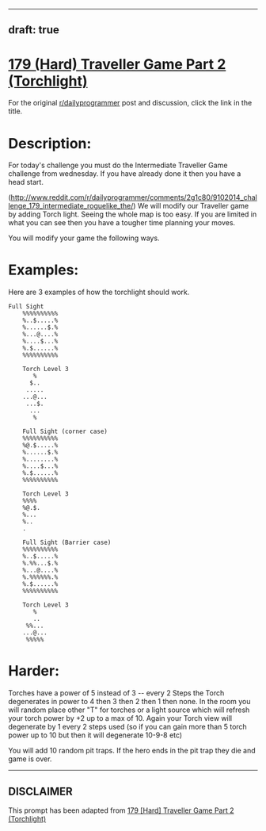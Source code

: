 ---
draft: true
----

# [179 (Hard) Traveller Game Part 2 (Torchlight)](https://www.reddit.com/r/dailyprogrammer/comments/2g7ucz/9122014_challenge_179_hard_traveller_game_part_2/)

For the original [r/dailyprogrammer](https://www.reddit.com/r/dailyprogrammer/) post and discussion, click the link in the title.

# Description:
For today's challenge you must do the Intermediate Traveller Game challenge from wednesday. If you have already done it then you have a head start.

(http://www.reddit.com/r/dailyprogrammer/comments/2g1c80/9102014_challenge_179_intermediate_roguelike_the/)
We will modify our Traveller game by adding Torch light. Seeing the whole map is too easy. If you are limited in what you can see then you have a tougher time planning your moves.

You will modify your game the following ways.

# Examples:
Here are 3 examples of how the torchlight should work. 


```
Full Sight
    %%%%%%%%%%
    %..$.....%
    %......$.%
    %...@....%
    %....$...%
    %.$......%
    %%%%%%%%%%

    Torch Level 3
       %
      $..
     .....
    ...@...
     ...$.
      ...
       %     

    Full Sight (corner case)
    %%%%%%%%%%
    %@.$.....%
    %......$.%
    %........%
    %....$...%
    %.$......%
    %%%%%%%%%%

    Torch Level 3
    %%%%
    %@.$.
    %...
    %..
    .

    Full Sight (Barrier case)
    %%%%%%%%%%
    %..$.....%
    %.%%...$.%
    %...@....%
    %.%%%%%%.%
    %.$......%
    %%%%%%%%%%

    Torch Level 3
       %
       ..
     %%...
    ...@...
     %%%%%
```
# Harder:
Torches have a power of 5 instead of 3 -- every 2 Steps the Torch degenerates in power to 4 then 3 then 2 then 1 then none. In the room you will random place other "T" for torches or a light source which will refresh your torch power by +2 up to a max of 10. Again your Torch view will degenerate by 1 every 2 steps used (so if you can gain more than 5 torch power up to 10 but then it will degenerate 10-9-8 etc)

You will add 10 random pit traps. If the hero ends in the pit trap they die and game is over. 


----
## **DISCLAIMER**
This prompt has been adapted from [179 [Hard] Traveller Game Part 2 (Torchlight)](https://www.reddit.com/r/dailyprogrammer/comments/2g7ucz/9122014_challenge_179_hard_traveller_game_part_2/
)
